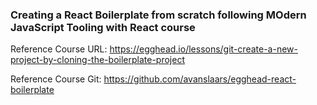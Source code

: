 ### Creating a React Boilerplate from scratch following MOdern JavaScript Tooling with React course

Reference Course URL: https://egghead.io/lessons/git-create-a-new-project-by-cloning-the-boilerplate-project

Reference Course Git: https://github.com/avanslaars/egghead-react-boilerplate
